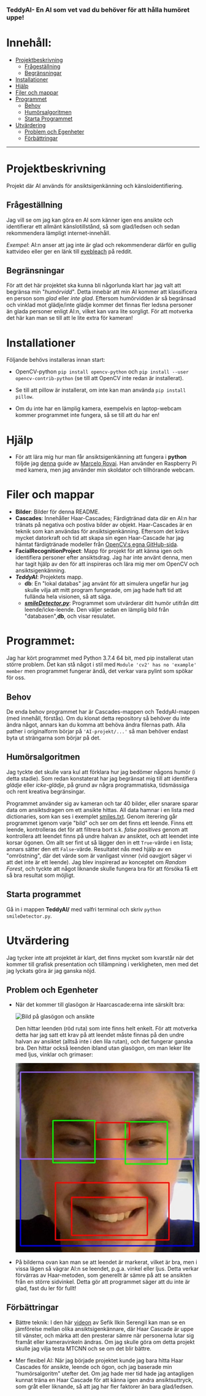 ### TeddyAI- En AI som vet vad du behöver för att hålla humöret uppe!

# Innehåll:
  * [Projektbeskrivning](#Projektbeskrivning)
    * [Frågeställning](#Frågeställning)
    * [Begränsningar](#begränsningar)
  * [Installationer](#installationer)
  * [Hjälp](#hjälp)
  * [Filer och mappar](#filer-och-mappar)
  * [Programmet](#programmet)
    * [Behov](#behov)
    * [Humörsalgoritmen](#humörsalgoritmen)
    * [Starta Programmet](#starta-programmet)
  * [Utvärdering](#utvärdering)
    * [Problem och Egenheter](#problem-och-egenheter)
    * [Förbättringar](#förbättringar)
---

# Projektbeskrivning
Projekt där AI används för ansiktsigenkänning och känsloidentifiering.

## Frågeställning
Jag vill se om jag kan göra en AI som känner igen ens ansikte och identifierar ett allmänt känslotillstånd, så som glad/ledsen och sedan rekommendera lämpligt internet-innehåll. 

*Exempel*: AI:n anser att jag inte är glad och rekommenderar därför en gullig kattvideo eller ger en länk till [eyebleach](https://reddit.com/r/eyebleach) på reddit.

## Begränsningar
För att det här projektet ska kunna bli någorlunda klart har jag valt att begränsa min "*humörvidd*". Detta innebär att min AI kommer att klassificera en person som *glad* eller *inte glad*. Eftersom humörvidden är så begränsad och vinklad mot glädje/inte glädje kommer det finnas fler ledsna personer än glada personer enligt AI:n, vilket kan vara lite sorgligt. För att motverka det här kan man se till att le lite extra för kameran!

# Installationer
Följande behövs installeras innan start:
* OpenCV-python `pip install opencv-python` och `pip install --user opencv-contrib-python` (se till att OpenCV inte redan är installerat).
  
* Se till att pillow är installerat, om inte kan man använda `pip install pillow`.

* Om du inte har en lämplig kamera, exempelvis en laptop-webcam kommer programmet inte fungera, så se till att du har en!


# Hjälp
* För att lära mig hur man får ansiktsigenkänning att fungera i **python** följde jag [denna](https://towardsdatascience.com/real-time-face-recognition-an-end-to-end-project-b738bb0f7348 "Real-Time Face Recognition: An End-To-End Project") guide av [Marcelo Rovai](https://medium.com/@rovai). Han använder en Raspberry Pi med kamera, men jag använder min skoldator och tillhörande webcam.

# Filer och mappar
* **Bilder**: Bilder för denna README.
* **Cascades**: Innehåller Haar-Cascades; Färdigtränad data där en AI:n har tränats på negativa och postiva bilder av objekt. Haar-Cascades är en teknik som kan användas för ansiktsigenkänning. Eftersom det krävs mycket datorkraft och tid att skapa sin egen Haar-Cascade har jag hämtat färdigtränade modeller från [OpenCV:s egna GitHub-sida](https://github.com/opencv/opencv/blob/master/data/haarcascades/ "GitHub OpenCV Haarcascades").
* **FacialRecognitionProject**: Mapp för projekt för att känna igen och identifiera personer efter ansiktsdrag. Jag har inte använt denna, men har tagit hjälp av den för att inspireras och lära mig mer om OpenCV och ansiktsigenkänning.
* ***TeddyAI***: Projektets mapp.
  * **db**: En "lokal databas" jag använt för att simulera ungefär hur jag skulle vilja att mitt program fungerade, om jag hade haft tid att fullända hela visionen, så att säga. 
  * ***[smileDetector.py](TeddyAI/smileDetector.py)***: Programmet som utvärderar ditt humör utifrån ditt leende/icke-leende. Den väljer sedan en lämplig bild från "databasen",**db**, och visar resulatet.

# Programmet:
Jag har kört programmet med Python 3.7.4 64 bit, med pip installerat utan större problem. Det kan stå något i stil med `Module 'cv2' has no 'example' member` men programmet fungerar ändå, det verkar vara pylint som spökar för oss.

## Behov
De enda behov programmet har är Cascades-mappen och TeddyAI-mappen (med innehåll, förstås). Om du klonat detta repository så behöver du inte ändra något, annars kan du komma att behöva ändra filernas path. Alla pather i originalform börjar på `'AI-projekt/...'` så man behöver endast byta ut strängarna som börjar på det.

## Humörsalgoritmen
Jag tyckte det skulle vara kul att förklara hur jag bedömer någons humör (i detta stadie). Som redan konstaterat har jag begränsat mig till att identifiera *glädje* eller *icke-glädje*, på grund av några programmatiska, tidsmässiga och rent kreativa begränsingar. 

Programmet använder sig av kameran och tar 40 bilder, eller snarare sparar data om ansiktsdragen om ett ansikte hittas. All data hamnar i en lista med dictionaries, som kan ses i exemplet [smiles.txt](TeddyAI/smiles.txt). Genom iterering går programmet igenom varje "bild" och ser om det finns ett leende. Finns ett leende, kontrolleras det för att filtrera bort s.k. *false positives* genom att kontrollera att leendet finns på undre halvan av ansiktet, och att leendet inte korsar ögonen. Om allt ser fint ut så lägger den in ett `True`-värde i en lista; annars sätter den ett `False`-värde. Resultatet nås med hjälp av en "omröstning", där det värde som är vanligast vinner (vid oavgjort säger vi att det inte är ett leende). Jag blev inspirerad av konceptet om *Random Forest*, och tyckte att något liknande skulle fungera bra för att försöka få ett så bra resultat som möjligt.

## Starta programmet
Gå in i mappen **TeddyAI/** med valfri terminal och skriv `python smileDetector.py`.

# Utvärdering
Jag tycker inte att projektet är klart, det finns mycket som kvarstår när det kommer till grafisk presentation och tillämpning i verkligheten, men med det jag lyckats göra är jag ganska nöjd.

## Problem och Egenheter
* När det kommer till glasögon är Haarcascade:erna inte särskilt bra: 
  
  ![Bild på glasögon och ansikte](Bilder/GlasögonLeendejpg.jpg)

  Den hittar leenden (röd ruta) som inte finns helt enkelt. För att motverka detta har jag satt ett krav på att leendet måste finnas på den undre halvan av ansiktet (alltså inte i den lila rutan), och det fungerar ganska bra.
  Den hittar också leenden ibland utan glasögon, om man leker lite med ljus, vinklar och grimaser:
  
  ![Bild på ansikte utan glasögon med felmarkerade leenden](Bilder/AnsikteLeende.jpg)


* På bilderna ovan kan man se att leendet är markerat, vilket är bra, men i vissa lägen så vägrar AI:n se leendet, p.g.a. vinkel eller ljus. Detta verkar förvärras av Haar-metoden, som generellt är sämre på att se ansikten från en större sidvinkel. Detta gör att programmet säger att du inte är glad, fast du ler för fullt!

## Förbättringar
* Bättre teknik: I den här [videon](www.youtube.com/watch?v=GZ2p2hj2H5k&feature=youtu.be) av Sefik Ilkin Serengil kan man se en jämförelse mellan olika ansiktsigenkännare, där Haar Cascade är uppe till vänster, och märka att den presterar sämre när personerna lutar sig framåt eller kameravinkeln ändras. Om jag skulle göra om detta projekt skulle jag vilja testa MTCNN och se om det blir bättre.


* Mer flexibel AI: När jag började projektet kunde jag bara hitta Haar Cascades för ansikte, leende och ögon, och jag baserade min "humörsalgoritm" utefter det. Om jag hade mer tid hade jag antagligen kunnat träna en Haar Cascade för att känna igen andra ansiktsuttryck, som gråt eller liknande, så att jag har fler faktorer än bara glad/ledsen.
